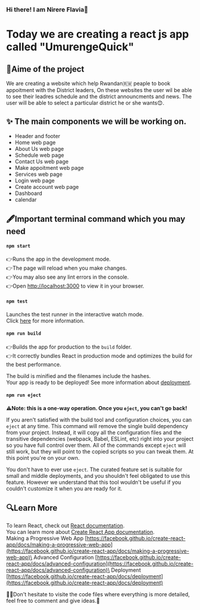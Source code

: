 
### Hi there! I am Nirere Flavia👋

<h1>Today we are creating a react js app called "UmurengeQuick"</h1>

## 🎯Aime of the project
We are creating a website which help Rwandan🇷🇼 peaple to book appoitment with the District leaders, On these websites the user wil be able to see their leadres schedule and the district announcments and news. The user will be able to select a particular district he or she wants😊.
## ✨ The main components we will be working on.
  * Header and footer
  * Home web page
  * About Us web page
  * Schedule web page 
  * Contact Us web page 
  * Make appoitment web page
  * Services web page
  * Login web page
  * Create account web page
  * Dashboard
  * calendar
## 🖋️Important terminal command which you may need
#### `npm start`
👉Runs the app in the development mode.\
👉The page will reload when you make changes.\
👉You may also see any lint errors in the console.\
👉Open [http://localhost:3000](http://localhost:3000) to view it in your browser.


#### `npm test`
Launches the test runner in the interactive watch mode.\
Click <h><a href="https://facebook.github.io/create-react-app/docs/running-tests">here</a> for more information.</h>

#### `npm run build`
👉Builds the app for production to the `build` folder.\
👉It correctly bundles React in production mode and optimizes the build for the best performance.

The build is minified and the filenames include the hashes.\
Your app is ready to be deployed!
See more information about [deployment](https://facebook.github.io/create-react-app/docs/deployment).

#### `npm run eject`
**⚠️Note: this is a one-way operation. Once you `eject`, you can't go back!**

If you aren't satisfied with the build tool and configuration choices, you can `eject` at any time. This command will remove the single build dependency from your project.
Instead, it will copy all the configuration files and the transitive dependencies (webpack, Babel, ESLint, etc) right into your project so you have full control over them. All of the commands except `eject` will still work, but they will point to the copied scripts so you can tweak them. At this point you're on your own.

You don't have to ever use `eject`. The curated feature set is suitable for small and middle deployments, and you shouldn't feel obligated to use this feature. However we understand that this tool wouldn't be useful if you couldn't customize it when you are ready for it.

## 🔍Learn More
To learn React, check out [React documentation](https://reactjs.org/).\
You can learn more about [Create React App documentation](https://facebook.github.io/create-react-app/docs/getting-started).\
Making a Progressive Web App [https://facebook.github.io/create-react-app/docs/making-a-progressive-web-app](https://facebook.github.io/create-react-app/docs/making-a-progressive-web-app)\
Advanced Configuration [https://facebook.github.io/create-react-app/docs/advanced-configuration](https://facebook.github.io/create-react-app/docs/advanced-configuration)\
Deployment [https://facebook.github.io/create-react-app/docs/deployment](https://facebook.github.io/create-react-app/docs/deployment)

🧑‍💻Don't hesitate to visite the code files where everything is more detailed, feel free to comment and give ideas.👋
